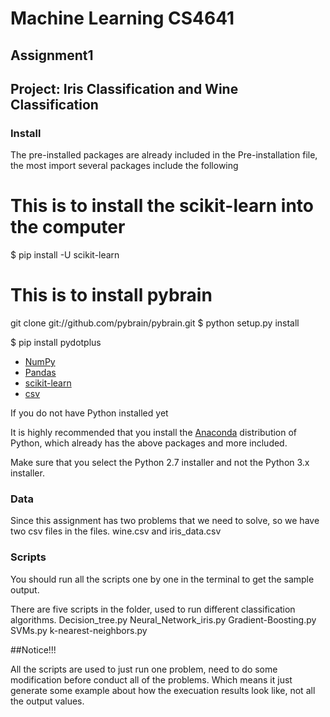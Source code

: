 # Machine Learning CS4641
## Assignment1
## Project: Iris Classification and Wine Classification

### Install

The pre-installed packages are already included in the Pre-installation file, the most import several packages include the following

# This is to install the scikit-learn into the computer
$ pip install -U scikit-learn
# This is to install pybrain
git clone git://github.com/pybrain/pybrain.git
$ python setup.py install

$ pip install pydotplus
- [NumPy](http://www.numpy.org/)
- [Pandas](http://pandas.pydata.org)
- [scikit-learn](http://scikit-learn.org/stable/)
- [csv](https://docs.python.org/2/library/csv.html)

If you do not have Python installed yet

It is highly recommended that you install the [Anaconda](http://continuum.io/downloads) distribution of Python, which already has the above packages and more included. 

Make sure that you select the Python 2.7 installer and not the Python 3.x installer.

### Data

Since this assignment has two problems that we need to solve, so we have two csv files in the files.
wine.csv and iris_data.csv

### Scripts

You should run all the scripts one by one in the terminal to get the sample output. 

There are five scripts in the folder, used to run different classification algorithms.
Decision_tree.py
Neural_Network_iris.py
Gradient-Boosting.py
SVMs.py
k-nearest-neighbors.py

##Notice!!!

All the scripts are used to just run one problem, need to do some modification before conduct all of the problems.
Which means it just generate some example about how the execuation results look like, not all the output values.